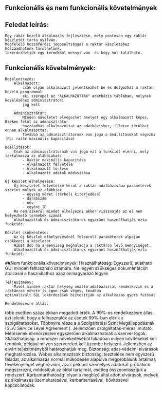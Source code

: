 
## Funkcionális és nem funkcionális követelmények

## Feledat leírás:

	Egy rakár kezelő alkalmazás fejlesztése, mely pontosan egy raktár készletét tarta nyílván.
	Megfelelő hozzáférési jogosultsággal a raktár készletéhez hozzáadhatunk törölhetünk, 
	lekérdezhetjük egy termékből mennyi van  és hogy hol található.

## Funkcionális követelmények:
	
	Bejelentkezés:
		Alkalmazott:
			csak olyan alkalmazott jelentkezhet be és dolgozhat a raktár kezelő programmal
			aki szerepel az "ALKALMAZOTTAK" adatbázis táblában, melynek kezeléséhez adminisztrátori
			jog kell
		
		Adminisztrátor:
			MInden műveletet elvégezhet amelyet egy alkalmazott képes. Ezeken felül az admnisztrátor
			hozzáadhat alkalmazottat az adatbázishoz, illetve törölhet onnan alkalmazottat.
			Továbbá az adminisztrátornak van joga a beállításokat végezni (PL: ratár maximális kapacitása)
			
	Beállítások:
		Csak az adminisztrátornak van joga ezt a funkciót elérni, mely tartalmazza az alábbiakat:
			- Raktár maximális kapacitása
			- Alkalmazott felvétele
			- Alkalmazott törlése
			- Alkalmazott adatok módosítása
	
	Új készlet elhelyezése:
		Új készletet felvételre kerül a raktár adatbázisába paraméterek szerint melyek az alábbiak
			- egység méret (térbeli kiterjedése)
			- darabszám
			- név
			- egyéni ID
		Ha nem sikerül mindet elhelyezni akkor visszaajda az el nem helyezhető termékek számát
		Alkalmazottak és Adminisztrátorok egyaránt használhatják ezta funkciót.
		
	Készlet csökkentése:
		Az új készlet elhelyezésénél felsorolt paraméterek alpaján csökkenti a készletet
		Hibát dob ha a menyiség meghaladja a raktáron lévő mennyiséget.
		Alkalmazottak és Adminisztrátorok egyaránt használhatják ezta funkciót.

##Nem funkcionális követelmények:
	Használhatóság: 
		Egyszerű, átlátható GUI minden felhasználó számára. Ne legyen szükséges dokumentációt átolcasni
		a használathoz azaz önmagyarázó legyen
	
	Teljesítmény: 
		Mivel minden raktár helység önálló adatbázissal rendelkezik és a raktáerak mérete is igen csak véges, továbbá 				optimalizált SQL lekérdezések biztosítják az alkalmazás gyors futását
		
	Rendelkezésre állás:
		
több esetben százalékban megadott érték. A 99%-os rendelkezésre állás azt jelenti, hogy a felhasználók az esetek 99%-ban elérik a szolgáltatásokat. Többnyire része a a Szolgáltatási Szint Megállapodásnak (SLA: Service Level Agreement ). Jellemzően szolgáltatás-mérési mutató. Mérésének ellenőrzésére egyszerűen alkalmazhatóak a szerver logok.
Skálázhatóság: a rendszer növekedéséből fakadóan milyen bővítéseket kell tennünk, például milyen szervereket kell üzembe helyezni. Jellemzően az elvárt teljesítményből határozhatjuk meg.
Biztonság: adat-védelmi elvárások meghatározása. Webes alkalmazások biztonsági tesztelése nem egyszerű feladat, az alkalmazás normál működésén alapulva megpróbálunk ártalmas tevékenységet véghezvinni, azaz például személyes adatokat próbálunk megszerezni, módosítjuk az oldal tartalmát, esetleg összeomlasztjuk a rendszert.
Karbantarthatóság: olyan a megbízó által adott elvárások, melyek az alkalmazás üzemeltetésével, karbantartásával, bővítésével kapcsolatosak.
